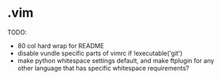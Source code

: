 # .vim

TODO:
* 80 col hard wrap for README
* disable vundle specific parts of vimrc if !executable('git')
* make python whitespace settings default, and make ftplugin for any other language that has specific whitespace requirements?

